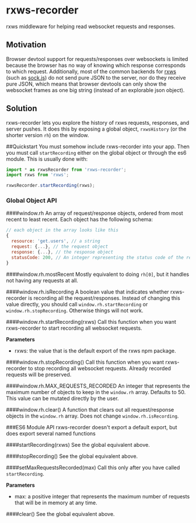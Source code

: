 # rxws-recorder
rxws middleware for helping read websocket requests and responses.

## Motivation
Browser devtool support for requests/responses over websockets is limited because the browser has no way of knowing which response corresponds to which request. Additionally, most of the common backends for [rxws](https://github.com/CanopyTax/rxws) (such as [sock.js](https://github.com/sockjs)) do not send pure JSON to the server, nor do they receive pure JSON, which means that browser devtools can only show the websocket frames as one big string (instead of an explorable json object).

## Solution
rxws-recorder lets you explore the history of rxws requests, responses, and server pushes. It does this by exposing a global object, `rxwsHistory` (or the shorter version `rh`) on the window.

##Quickstart
You must somehow include rxws-recorder into your app. Then you must call `startRecording` either on the global object or through the es6 module. This is usually done with:
```js
import * as rxwsRecorder from 'rxws-recorder';
import rxws from 'rxws';

rxwsRecorder.startRecording(rxws);
```

### Global Object API
####window.rh
An array of request/response objects, ordered from most recent to least recent. Each object has the following schema:
```js
// each object in the array looks like this
{
  resource: 'get.users', // a string
  request: {...}, // the request object
  response: {...}, // the response object
  statusCode: 200, // An integer representing the status code of the request
}
```

####window.rh.mostRecent
Mostly equivalent to doing `rh[0]`, but it handles not having any requests at all.

####window.rh.isRecording
A boolean value that indicates whether rxws-recorder is recording all the request/responses. Instead of changing this value directly, you should call `window.rh.startRecording` or `window.rh.stopRecording`. Otherwise things will not work.

####window.rh.startRecording(rxws)
Call this function when you want rxws-recorder to start recording all websocket requests.

**Parameters**
- rxws: the value that is the default export of the rxws npm package.

####window.rh.stopRecording()
Call this function when you want rxws-recorder to stop recording all websocket requests. Already recorded requests will be preserved.

####window.rh.MAX_REQUESTS_RECORDED
An integer that represents the maximum number of objects to keep in the `window.rh` array. Defaults to 50. This value can be mutated directly by the user.

####window.rh.clear()
A function that clears out all request/response objects in the `window.rh` array. Does not change `window.rh.isRecording`.

###ES6 Module API
rxws-recorder doesn't export a default export, but does export several named functions

####startRecording(rxws)
See the global equivalent above.

####stopRecording()
See the global equivalent above.

####setMaxRequestsRecorded(max)
Call this only after you have called `startRecording`.

**Parameters**
- max: a positive integer that represents the maximum number of requests that will be in memory at any time.

####clear()
See the global equivalent above.
